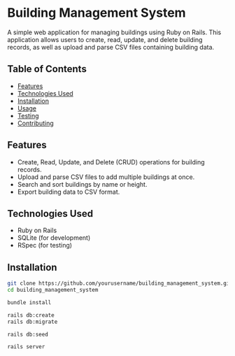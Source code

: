 # Building Management System

A simple web application for managing buildings using Ruby on Rails. This application allows users to create, read, update, and delete building records, as well as upload and parse CSV files containing building data.

## Table of Contents

- [Features](#features)
- [Technologies Used](#technologies-used)
- [Installation](#installation)
- [Usage](#usage)
- [Testing](#testing)
- [Contributing](#contributing)

## Features

- Create, Read, Update, and Delete (CRUD) operations for building records.
- Upload and parse CSV files to add multiple buildings at once.
- Search and sort buildings by name or height.
- Export building data to CSV format.

## Technologies Used

- Ruby on Rails
- SQLite (for development)
- RSpec (for testing)

## Installation


   ```bash
   git clone https://github.com/yourusername/building_management_system.git
   cd building_management_system

   bundle install

   rails db:create
   rails db:migrate

   rails db:seed

   rails server
```
